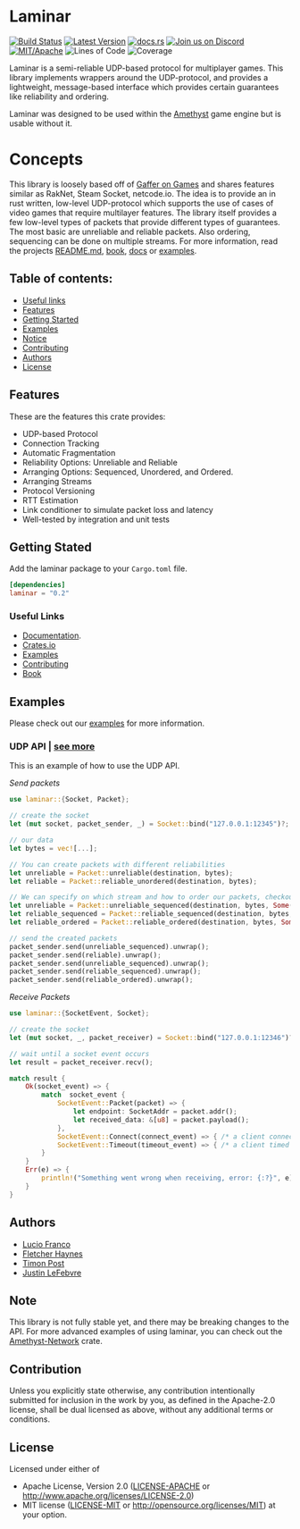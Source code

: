 # Laminar

[![Build Status][s2]][l2] [![Latest Version][s1]][l1] [![docs.rs][s4]][l4] [![Join us on Discord][s5]][l5] [![MIT/Apache][s3]][l3] ![Lines of Code][s6] ![Coverage][s7]

[s1]: https://img.shields.io/crates/v/laminar.svg
[l1]: https://crates.io/crates/laminar
[s2]: https://jenkins.amethyst-engine.org/buildStatus/icon?job=laminar%2Fmaster
[l2]: https://jenkins.amethyst-engine.org/job/laminar/job/master/badge/icon
[s3]: https://img.shields.io/badge/license-MIT%2FApache-blue.svg
[l3]: docs/LICENSE-MIT
[s4]: https://docs.rs/laminar/badge.svg
[l4]: https://docs.rs/laminar/
[s5]: https://img.shields.io/discord/425678876929163284.svg?logo=discord
[l5]: https://discord.gg/GnP5Whs
[s6]: https://tokei.rs/b1/github/amethyst/laminar?category=code
[s7]: https://codecov.io/gh/amethyst/laminar/branch/master/graphs/badge.svg

Laminar is a semi-reliable UDP-based protocol for multiplayer games. This library implements wrappers around the UDP-protocol,
and provides a lightweight, message-based interface which provides certain guarantees like reliability and ordering.

Laminar was designed to be used within the [Amethyst][amethyst] game engine but is usable without it.

[amethyst]: https://github.com/amethyst/amethyst

# Concepts

This library is loosely based off of [Gaffer on Games][gog] and shares features similar as RakNet, Steam Socket, netcode.io.
The idea is to provide an in rust written, low-level UDP-protocol which supports the use of cases of video games that require multilayer features.
The library itself provides a few low-level types of packets that provide different types of guarantees. The most
basic are unreliable and reliable packets. Also ordering, sequencing can be done on multiple streams.
For more information, read the projects [README.md][readme], [book][book], [docs][docs] or [examples][examples].

[gog]: https://gafferongames.com/
[readme]: https://github.com/amethyst/laminar/blob/master/README.md
[book]: https://amethyst.github.io/laminar/docs/index.html
[docs]: https://docs.rs/laminar/
[examples]: https://github.com/amethyst/laminar/tree/master/examples

[amethyst]: https://github.com/amethyst/amethyst

## Table of contents:
- [Useful links](#useful-links)
- [Features](#features)
- [Getting Started](#getting-stated)
- [Examples](#examples)
- [Notice](#notice)
- [Contributing](#contribution)
- [Authors](#authors)
- [License](#license)

## Features
These are the features this crate provides:

- UDP-based Protocol
- Connection Tracking
- Automatic Fragmentation
- Reliability Options: Unreliable and Reliable
- Arranging Options: Sequenced, Unordered, and Ordered.
- Arranging Streams
- Protocol Versioning
- RTT Estimation
- Link conditioner to simulate packet loss and latency
- Well-tested by integration and unit tests

## Getting Stated
Add the laminar package to your `Cargo.toml` file.

```toml
[dependencies]
laminar = "0.2"
```

### Useful Links

- [Documentation](https://docs.rs/laminar/).
- [Crates.io](https://crates.io/crates/laminar)
- [Examples](https://github.com/amethyst/laminar/tree/master/examples)
- [Contributing](https://github.com/amethyst/laminar/blob/master/docs/CONTRIBUTING)
- [Book](https://amethyst.github.io/laminar/docs/index.html)

## Examples
Please check out our [examples](https://github.com/amethyst/laminar/tree/master/examples) for more information.

### UDP API | [see more](https://github.com/amethyst/laminar/blob/master/examples/udp.rs)
This is an example of how to use the UDP API.

_Send packets_

```rust
use laminar::{Socket, Packet};

// create the socket
let (mut socket, packet_sender, _) = Socket::bind("127.0.0.1:12345")?;

// our data
let bytes = vec![...];

// You can create packets with different reliabilities
let unreliable = Packet::unreliable(destination, bytes);
let reliable = Packet::reliable_unordered(destination, bytes);

// We can specify on which stream and how to order our packets, checkout our book and documentation for more information
let unreliable = Packet::unreliable_sequenced(destination, bytes, Some(1));
let reliable_sequenced = Packet::reliable_sequenced(destination, bytes, Some(2));
let reliable_ordered = Packet::reliable_ordered(destination, bytes, Some(3));

// send the created packets
packet_sender.send(unreliable_sequenced).unwrap();
packet_sender.send(reliable).unwrap();
packet_sender.send(unreliable_sequenced).unwrap();
packet_sender.send(reliable_sequenced).unwrap();
packet_sender.send(reliable_ordered).unwrap();
```

_Receive Packets_
```rust
use laminar::{SocketEvent, Socket};

// create the socket
let (mut socket, _, packet_receiver) = Socket::bind("127.0.0.1:12346")?;

// wait until a socket event occurs
let result = packet_receiver.recv();

match result {
    Ok(socket_event) => {
        match  socket_event {
            SocketEvent::Packet(packet) => {
                let endpoint: SocketAddr = packet.addr();
                let received_data: &[u8] = packet.payload();
            },
            SocketEvent::Connect(connect_event) => { /* a client connected */ },
            SocketEvent::Timeout(timeout_event) => { /* a client timed out */},
        }
    }
    Err(e) => {
        println!("Something went wrong when receiving, error: {:?}", e);
    }
}
```

## Authors

- [Lucio Franco](https://github.com/LucioFranco)
- [Fletcher Haynes](https://github.com/fhaynes)
- [Timon Post](https://github.com/TimonPost)
- [Justin LeFebvre](https://github.com/jstnlef) 

## Note

This library is not fully stable yet, and there may be breaking changes to the API.
For more advanced examples of using laminar, you can check out the [Amethyst-Network](https://github.com/amethyst/amethyst/tree/master/amethyst_network) crate.

## Contribution

Unless you explicitly state otherwise, any contribution intentionally submitted
for inclusion in the work by you, as defined in the Apache-2.0 license, shall be dual licensed as above, without any
additional terms or conditions.

## License

Licensed under either of
 * Apache License, Version 2.0 ([LICENSE-APACHE](docs/LICENSE-APACHE) or http://www.apache.org/licenses/LICENSE-2.0)
 * MIT license ([LICENSE-MIT](docs/LICENSE-MIT) or http://opensource.org/licenses/MIT)
at your option.
